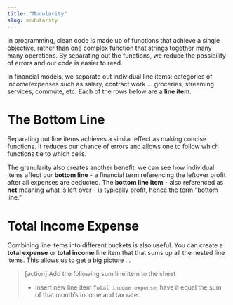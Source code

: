 ```yaml
---
title: "Modularity"
slug: modularity
---
```


In programming, clean code is made up of functions that achieve a single objective, rather than one complex function that strings together many many operations. By separating out the functions, we reduce the possibility of errors and our code is easier to read.

In financial models, we separate out individual line items: categories of income/expenses such as salary, contract work … groceries, streaming services, commute, etc. Each of the rows below are a **line item**.

# The Bottom Line

Separating out line items achieves a similar effect as making concise functions. It reduces our  chance of errors and allows one to follow which functions tie to which cells.

The granularity also creates another benefit: we can see how individual items affect our **bottom line** - a financial term referencing the leftover profit after all expenses are deducted. The **bottom line item** - also referenced as **net** meaning what is left over - is typically profit, hence the term “bottom line.”

# Total Income Expense

Combining line items into different buckets is also useful. You can create a **total expense** or **total income** line item that that sums up all the nested line items. This allows us to get a big picture …

>[action]
> Add the following sum line item to the sheet
>
>* Insert new line item `Total income expense`, have it equal the sum of that month’s income and tax rate.
